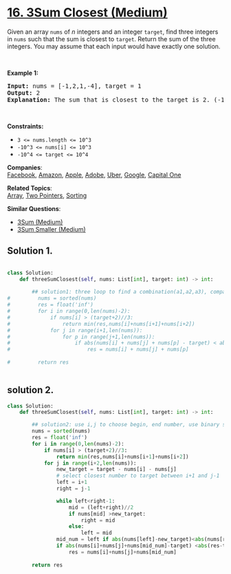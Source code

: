 
# [16. 3Sum Closest (Medium)](https://leetcode.com/problems/3sum-closest/)

<p>Given an array <code>nums</code> of <em>n</em> integers and an integer <code>target</code>, find three integers in <code>nums</code>&nbsp;such that the sum is closest to&nbsp;<code>target</code>. Return the sum of the three integers. You may assume that each input would have exactly one solution.</p>

<p>&nbsp;</p>
<p><strong>Example 1:</strong></p>

<pre><strong>Input:</strong> nums = [-1,2,1,-4], target = 1
<strong>Output:</strong> 2
<strong>Explanation:</strong> The sum that is closest to the target is 2. (-1 + 2 + 1 = 2).
</pre>

<p>&nbsp;</p>
<p><strong>Constraints:</strong></p>

<ul>
	<li><code>3 &lt;= nums.length &lt;= 10^3</code></li>
	<li><code>-10^3&nbsp;&lt;= nums[i]&nbsp;&lt;= 10^3</code></li>
	<li><code>-10^4&nbsp;&lt;= target&nbsp;&lt;= 10^4</code></li>
</ul>


**Companies**:  
[Facebook](https://leetcode.com/company/facebook), [Amazon](https://leetcode.com/company/amazon), [Apple](https://leetcode.com/company/apple), [Adobe](https://leetcode.com/company/adobe), [Uber](https://leetcode.com/company/uber), [Google](https://leetcode.com/company/google), [Capital One](https://leetcode.com/company/capital-one)

**Related Topics**:  
[Array](https://leetcode.com/tag/array/), [Two Pointers](https://leetcode.com/tag/two-pointers/), [Sorting](https://leetcode.com/tag/sorting/)

**Similar Questions**:
* [3Sum (Medium)](https://leetcode.com/problems/3sum/)
* [3Sum Smaller (Medium)](https://leetcode.com/problems/3sum-smaller/)

## Solution 1.

```py

class Solution:
    def threeSumClosest(self, nums: List[int], target: int) -> int:
        
        ## solution1: three loop to find a combination(a1,a2,a3), compare (a1+a2+a3) with target and get the closest one  T:O(N^3)  S:O(1)
#         nums = sorted(nums)
#         res = float('inf')
#         for i in range(0,len(nums)-2):
#             if nums[i] > (target+2)//3:
#                 return min(res,nums[i]+nums[i+1]+nums[i+2])
#             for j in range(i+1,len(nums)):
#                 for p in range(j+1,len(nums)):
#                     if abs(nums[i] + nums[j] + nums[p] - target) < abs(res-target):
#                         res = nums[i] + nums[j] + nums[p]
                        
#         return res
    
```

## solution 2.
```py
class Solution:
    def threeSumClosest(self, nums: List[int], target: int) -> int:

        ## solution2: use i,j to choose begin, end number, use binary search to find the middle number  T:O(N^2logN)
        nums = sorted(nums)
        res = float('inf')
        for i in range(0,len(nums)-2):
            if nums[i] > (target+2)//3:
                return min(res,nums[i]+nums[i+1]+nums[i+2])
            for j in range(i+2,len(nums)):
                new_target = target - nums[i] - nums[j]
                # select closest number to target between i+1 and j-1
                left = i+1
                right = j-1

                while left<right-1:
                    mid = (left+right)//2
                    if nums[mid] >new_target:
                        right = mid
                    else:
                        left = mid
                mid_num = left if abs(nums[left]-new_target)<abs(nums[right]-new_target) else right
                if abs(nums[i]+nums[j]+nums[mid_num]-target) <abs(res-target):
                    res = nums[i]+nums[j]+nums[mid_num]
                        
        return res        


```